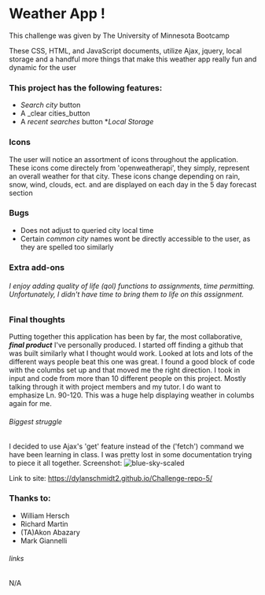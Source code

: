 # Weather App !

This challenge was given by The University of Minnesota Bootcamp 

These CSS, HTML, and JavaScript documents, utilize Ajax, jquery, local storage and a handful more things that make this weather app really fun and dynamic for the user

### This project has the following features: 
* _Search city_ button
* A _clear cities_button
* A _recent searches_ button
*_Local Storage_

### Icons
The user will notice an assortment of icons throughout the application. These icons come directely from 'openweatherapi', they simply, represent an overall weather for that city. These icons change depending on rain, snow, wind, clouds, ect. and are displayed on each day in the 5 day forecast section
    
### Bugs

* Does not adjust to queried city local time
* Certain _common city_ names wont be directly accessible to the user, as they are spelled too similarly

### Extra add-ons

###### I enjoy adding quality of life (qol) functions to assignments, time permitting. Unfortunately, I didn't have time to bring them to life on this assignment.


### Final thoughts
Putting together this application has been by far, the most collaborative, ***final product*** I've personally produced. I started off finding a github that was built similarly what I thought would work. Looked at lots and lots of the different ways people beat this one was great. I found a good block of code with the columbs set up and that moved me the right direction. I took in input and code from more than 10 different people on this project. Mostly talking through it with project members and my tutor. I do want to emphasize Ln. 90-120. This was a huge help displaying weather in columbs again for me.

###### Biggest struggle
I decided to use Ajax's 'get' feature instead of the ('fetch') command we have been learning in class. I was pretty lost in some documentation trying to piece it all together.
Screenshot:
![blue-sky-scaled](https://user-images.githubusercontent.com/109780961/195234604-c9d36cff-4097-4a89-9b02-dc483679fdf2.jpg)

Link to site: https://dylanschmidt2.github.io/Challenge-repo-5/

### Thanks to:
* William Hersch
* Richard Martin
* (TA)Akon Abazary
* Mark Giannelli
###### links

N/A
